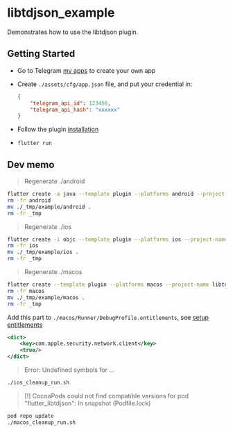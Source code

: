 # libtdjson_example

Demonstrates how to use the libtdjson plugin.

## Getting Started

- Go to Telegram [my apps](https://my.telegram.org/apps) to create your own app
- Create `./assets/cfg/app.json` file, and put your credential in:

    ```json
    {
        "telegram_api_id": 123456,
        "telegram_api_hash": "xxxxxx"
    }
    ```

- Follow the plugin [installation](https://github.com/up9cloud/flutter_libtdjson)
- `flutter run`

## Dev memo

> Regenerate ./android

```bash
flutter create -a java --template plugin --platforms android --project-name libtdjson --org io.github.up9cloud.libtdjson _tmp
rm -fr android
mv ./_tmp/example/android .
rm -fr _tmp
```

> Regenerate ./ios

```bash
flutter create -i objc --template plugin --platforms ios --project-name libtdjson _tmp
rm -fr ios
mv ./_tmp/example/ios .
rm -fr _tmp
```

> Regenerate ./macos

```bash
flutter create --template plugin --platforms macos --project-name libtdjson _tmp
rm -fr macos
mv ./_tmp/example/macos .
rm -fr _tmp
```

Add this part to `./macos/Runner/DebugProfile.entitlements`, see [setup entitlements](https://flutter.dev/desktop#setting-up-entitlements)

```xml
<dict>
    <key>com.apple.security.network.client</key>
    <true/>
</dict>
```

> Error: Undefined symbols for ...

```bash
./ios_cleanup_run.sh
```

> [!] CocoaPods could not find compatible versions for pod "flutter_libtdjson": In snapshot (Podfile.lock)

```bash
pod repo update
./macos_cleanup_run.sh
```
